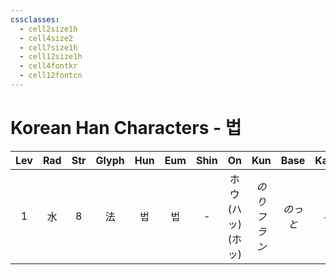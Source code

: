 ```yaml
---
cssclasses:
  - cell2size1h
  - cell4size2
  - cell7size1h
  - cell12size1h
  - cell4fontkr
  - cell12fontcn
---
```


# Korean Han Characters - 법

| Lev | Rad | Str | Glyph | Hun | Eum | Shin |         On         |      Kun      | Base  | Kana | Simp | Man |  Can  | Viet |
| :-: | :-: | :-: | :---: | :-: | :-: | :--: | :----------------: | :-----------: | :---: | :--: | :--: | :-: | :---: | :--: |
|  1  |  水  |  8  |   法   |  법  |  법  |  -   | ホウ<br>(ハッ)<br>(ホッ) | *のり*<br>*フラン* | *のっと* | *る*  |  -   | fǎ  | faat3 | pháp |
